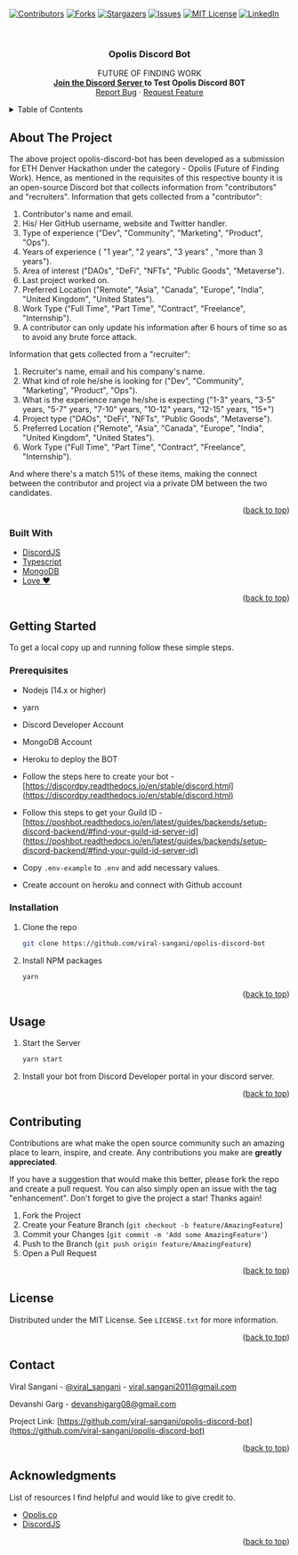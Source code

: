 <div id="top"></div>

[![Contributors][contributors-shield]][contributors-url]
[![Forks][forks-shield]][forks-url]
[![Stargazers][stars-shield]][stars-url]
[![Issues][issues-shield]][issues-url]
[![MIT License][license-shield]][license-url]
[![LinkedIn][linkedin-shield]][linkedin-url]

<!-- PROJECT LOGO -->
<br />
<div align="center">

  <h3 align="center">Opolis Discord Bot</h3>

  <p align="center">
    FUTURE OF FINDING WORK
    <br />
    <a href="https://discord.gg/5SsXnDDneV"><strong>Join the Discord Server </strong></a><strong>to Test Opolis Discord BOT</strong>
    <br />
    <a href="https://github.com/viral-sangani/opolis-discord-bot/issues">Report Bug</a>
    ·
    <a href="https://github.com/viral-sangani/opolis-discord-bot/issues">Request Feature</a>
  </p>
</div>

<!-- TABLE OF CONTENTS -->
<details>
  <summary>Table of Contents</summary>
  <ol>
    <li>
      <a href="#about-the-project">About The Project</a>
      <ul>
        <li><a href="#built-with">Built With</a></li>
      </ul>
    </li>
    <li>
      <a href="#getting-started">Getting Started</a>
      <ul>
        <li><a href="#prerequisites">Prerequisites</a></li>
        <li><a href="#installation">Installation</a></li>
      </ul>
    </li>
    <li><a href="#usage">Usage</a></li>
    <li><a href="#contributing">Contributing</a></li>
    <li><a href="#license">License</a></li>
    <li><a href="#contact">Contact</a></li>
    <li><a href="#acknowledgments">Acknowledgments</a></li>
  </ol>
</details>

<!-- ABOUT THE PROJECT -->
## About The Project

The above project opolis-discord-bot has been developed as a submission for ETH Denver Hackathon under the category - Opolis (Future of Finding Work). Hence, as mentioned in the requisites of this respective bounty it is an open-source Discord bot that collects information from "contributors" and "recruiters".
Information that gets collected from a "contributor":
  1. Contributor's name and email.
  2. His/ Her GitHub username, website and Twitter handler.
  3. Type of experience ("Dev", "Community", "Marketing", "Product", "Ops").
  4. Years of experience ( "1 year", "2 years", "3 years" , "more than 3 years").
  5. Area of interest ("DAOs", "DeFi", "NFTs", "Public Goods", "Metaverse").
  6. Last project worked on.
  7. Preferred Location ("Remote", "Asia", "Canada", "Europe", "India", "United Kingdom", "United States").
  8. Work Type ("Full Time", "Part Time", "Contract", "Freelance", "Internship").
  9. A contributor can only update his information after 6 hours of time so as to avoid any brute force attack.

Information that gets collected  from a "recruiter":
  1. Recruiter's name, email and his company's name.
  2. What kind of role he/she is looking for ("Dev", "Community", "Marketing", "Product", "Ops").
  3.  What is the experience range he/she is expecting ("1-3" years, "3-5" years, "5-7" years, "7-10" years, "10-12" years, "12-15" years, "15+")
  4. Project type ("DAOs", "DeFi", "NFTs", "Public Goods", "Metaverse").
  5. Preferred Location ("Remote", "Asia", "Canada", "Europe", "India", "United Kingdom", "United States").
  6. Work Type ("Full Time", "Part Time", "Contract", "Freelance", "Internship").

And where there's a match 51% of these items, making the connect between the contributor and project via a private DM between the two candidates.

<p align="right">(<a href="#top">back to top</a>)</p>

### Built With

- [DiscordJS](https://discord.js.org/#/)
- [Typescript](https://www.typescriptlang.org/)
- [MongoDB](https://www.mongodb.com/)
- [Love ❤️](https://c.tenor.com/U45Q8YaJzBUAAAAC/moti-hearts.gif)

<p align="right">(<a href="#top">back to top</a>)</p>

<!-- GETTING STARTED -->
## Getting Started

To get a local copy up and running follow these simple steps.

### Prerequisites

- Nodejs (14.x or higher)
- yarn
- Discord Developer Account
- MongoDB Account
- Heroku to deploy the BOT

- Follow the steps here to create your bot - [https://discordpy.readthedocs.io/en/stable/discord.html](https://discordpy.readthedocs.io/en/stable/discord.html)
- Follow this steps to get your Guild ID - [https://poshbot.readthedocs.io/en/latest/guides/backends/setup-discord-backend/#find-your-guild-id-server-id](https://poshbot.readthedocs.io/en/latest/guides/backends/setup-discord-backend/#find-your-guild-id-server-id)
- Copy `.env-example` to `.env` and add necessary values.
- Create account on heroku and connect with Github account

### Installation

1. Clone the repo

   ```sh
   git clone https://github.com/viral-sangani/opolis-discord-bot
   ```

2. Install NPM packages

   ```sh
   yarn
   ```

<p align="right">(<a href="#top">back to top</a>)</p>

<!-- USAGE EXAMPLES -->
## Usage

1. Start the Server

   ```sh
   yarn start
   ```

2. Install your bot from Discord Developer portal in your discord server.

<p align="right">(<a href="#top">back to top</a>)</p>

<!-- CONTRIBUTING -->
## Contributing

Contributions are what make the open source community such an amazing place to learn, inspire, and create. Any contributions you make are **greatly appreciated**.

If you have a suggestion that would make this better, please fork the repo and create a pull request. You can also simply open an issue with the tag "enhancement".
Don't forget to give the project a star! Thanks again!

1. Fork the Project
2. Create your Feature Branch (`git checkout -b feature/AmazingFeature`)
3. Commit your Changes (`git commit -m 'Add some AmazingFeature'`)
4. Push to the Branch (`git push origin feature/AmazingFeature`)
5. Open a Pull Request

<p align="right">(<a href="#top">back to top</a>)</p>

<!-- LICENSE -->
## License

Distributed under the MIT License. See `LICENSE.txt` for more information.

<p align="right">(<a href="#top">back to top</a>)</p>

<!-- CONTACT -->
## Contact

Viral Sangani - [@viral_sangani](https://twitter.com/viral_sangani_) - viral.sangani2011@gmail.com

Devanshi Garg - devanshigarg08@gmail.com

Project Link: [https://github.com/viral-sangani/opolis-discord-bot](https://github.com/viral-sangani/opolis-discord-bot)

<p align="right">(<a href="#top">back to top</a>)</p>

<!-- ACKNOWLEDGMENTS -->
## Acknowledgments

List of resources I find helpful and would like to give credit to.

- [Opolis.co](https://opolis.co)
- [DiscordJS](https://discord.js.org/#/)

<p align="right">(<a href="#top">back to top</a>)</p>

<!-- MARKDOWN LINKS & IMAGES -->
<!-- https://www.markdownguide.org/basic-syntax/#reference-style-links -->
[contributors-shield]: https://img.shields.io/github/contributors/viral-sangani/opolis-discord-bot.svg?style=for-the-badge
[contributors-url]: https://github.com/viral-sangani/opolis-discord-bot/graphs/contributors
[forks-shield]: https://img.shields.io/github/forks/viral-sangani/opolis-discord-bot.svg?style=for-the-badge
[forks-url]: https://github.com/viral-sangani/opolis-discord-bot/network/members
[stars-shield]: https://img.shields.io/github/stars/viral-sangani/opolis-discord-bot.svg?style=for-the-badge
[stars-url]: https://github.com/viral-sangani/opolis-discord-bot/stargazers
[issues-shield]: https://img.shields.io/github/issues/viral-sangani/opolis-discord-bot.svg?style=for-the-badge
[issues-url]: https://github.com/viral-sangani/opolis-discord-bot/issues
[license-shield]: https://img.shields.io/github/license/viral-sangani/opolis-discord-bot.svg?style=for-the-badge
[license-url]: https://github.com/viral-sangani/opolis-discord-bot/blob/main/LICENSE.txt
[linkedin-shield]: https://img.shields.io/badge/-LinkedIn-black.svg?style=for-the-badge&logo=linkedin&colorB=555
[linkedin-url]: https://www.linkedin.com/in/viral-sangani/
[product-screenshot]: assets/learn-dao-banner.png
